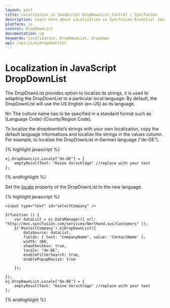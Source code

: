 ```yaml
---
layout: post
title: Localization in JavaScript DropDownList Control | Syncfusion
description: Learn here about Localization in Syncfusion Essential JavaScript DropDownList Control, its elements, and more.
platform: js
control: DropDownList
documentation: ug
keywords: Localization, DropDownList, dropdown
api: /api/js/ejdropdownlist
---
```

# Localization in JavaScript DropDownList

The DropDownList provides option to localize its strings, it is used to adapting the DropDownList to a particular local language. By default, the DropDownList will use the US English (en-US) as its language.

N> The culture name has to be specified in a standard format such as [Language Code]-[County/Region Code].

To localize the dropdownlist’s strings with your own localization, copy the default language informations and localize the strings in the values column. For example, to localize the DropDownList in German language (“de-DE”).

{% highlight javascript %}

    ej.DropDownList.Locale["de-DE"] = {
        emptyResultText: "Keine Vorschläge" //replace with your text  
    };
    
{% endhighlight %}

Set the [locale](https://help.syncfusion.com/api/js/ejdropdownlist#members:locale) property of the DropDownList to the new language.


{% highlight javascript %}

    <input type="text" id="selectCompany" />

    $(function () {
        var dataList = ej.DataManager({ url: "http://mvc.syncfusion.com/services/Northwnd.svc/Customers" });
        $('#selectCompany').ejDropDownList({
            dataSource: dataList,
            fields: { text: "CompanyName", value: 'ContactName' },
            width: 260,
            showCheckbox: true,
            locale: "de-DE",
            enableFilterSearch: true,
            enablePopupResize: true

        });

    });
    ej.DropDownList.Locale["de-DE"] = {
        emptyResultText: "Keine Vorschläge" //replace with your text  
    };
    
{% endhighlight %}
